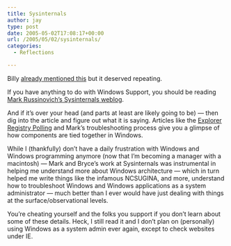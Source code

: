 ```yaml
---
title: Sysinternals
author: jay
type: post
date: 2005-05-02T17:08:17+00:00
url: /2005/05/02/sysinternals/
categories:
  - Reflections

---
```

Billy [already mentioned this][1] but it deserved repeating.

If you have anything to do with Windows Support, you should be reading [Mark Russinovich’s Sysinternals weblog][2].

And if it’s over your head (and parts at least are likely going to be) — then dig into the article and figure out what it is saying. Articles like the [Explorer Registry Polling][3] and Mark’s troubleshooting process give you a glimpse of how components are tied together in Windows.

While I (thankfully) don’t have a daily frustration with Windows and Windows programming anymore (now that I’m becoming a manager with a macintosh) — Mark and Bryce’s work at Sysinternals was instrumental in helping me understand more about Windows architecture — which in turn helped me write things like the infamous NCSUGINA, and more, understand how to troubleshoot Windows and Windows applications as a system administrator — much better than I ever would have just dealing with things at the surface/observational levels.

You’re cheating yourself and the folks you support if you don’t learn about some of these details. Heck, I still read it and I don’t plan on (personally) using Windows as a system admin ever again, except to check websites under IE.

 [1]: //people.engr.ncsu.edu/wrbeaudo/site/pages/-6237fd05eae68d0fc062f6d0ea613fed"
 [2]: //www.sysinternals.com/blog/"
 [3]: //www.sysinternals.com/blog/2005/04/explorers-registry-polling.html"